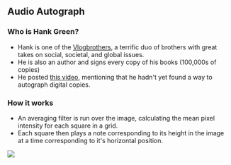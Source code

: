 ## Audio Autograph

### Who is Hank Green?
- Hank is one of the [Vlogbrothers](https://en.wikipedia.org/wiki/Vlogbrothers), a terrific duo of brothers with great takes on social, societal, and global issues.
- He is also an author and signs every copy of his books (100,000s of copies)
- He posted [this video](https://www.youtube.com/watch?v=RN68qKBttgQ&t=1s&ab_channel=vlogbrothers), mentioning that he hadn't yet found a way to autograph digital copies.

### How it works
- An averaging filter is run over the image, calculating the mean pixel intensity for each square in a grid.
- Each square then plays a note corresponding to its height in the image at a time corresponding to it's horizontal position.

![](https://i.gyazo.com/e20bffa819378ac1628e252e1c66286c.gif)
